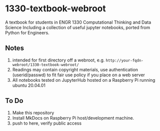 # 1330-textbook-webroot
A textbook for students in ENGR 1330 Computational Thinking and Data Science
Including a collection of useful jupyter notebooks, ported from Python for Engineers. 

## Notes
1. intended for first directory off a webroot, e.g. `http://your-fqdn-webroot/1330-textbook-webroot/`
2. Readings may contain copyright materials, use authentication (userid/passwd) to fit fair use policy if you place on a web server
3. All notebooks tested on JupyterHub hosted on a Raspberry Pi running ubuntu 20.04.01 

## To Do
1. Make this repository
2. Install MkDocs on Raspberry Pi host/development machine.
3. push to here, verify public access
